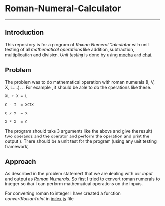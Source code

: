 # Roman-Numeral-Calculator

- - - -

## Introduction ##

This repository is for a program of _Roman Numeral Calculator_ with unit testing of all _mathematical operations_ like addition, subtraction, multiplication and division. _Unit testing_ is done by using [mocha](https://mochajs.org/) and [chai](http://chaijs.com/). 


## Problem ##
The problem was to do mathematical operation with roman numerals (I, V, X, L....). .. For example , it should be able to do the operations  like these.

    XL + X = L

    C - I  = XCIX

    C / X  = X

    X * X  = C

The program should take 3 arguments like the above and give the result( two operands and the operator and perform the operation and print the output ). There should be a unit test for the program (using any unit testing framework).


## Approach ##
As described in the problem statement that we are dealing with our _input_ and output as _Roman Numerals_. So first I tried to convert roman numerals to integer so that I can perform mathematical operations on the inputs.

For converting roman to integer I have created a function _convertRomanToInt_ in [index.js](https://github.com/lalitmee/Roman-Numeral-Calculator/blob/master/index.js) file
